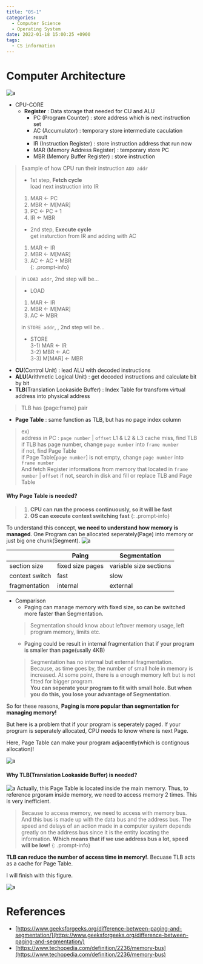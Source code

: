 ```yaml
---
title: "OS-1"
categories:
  - Computer Science
  - Operating System
date: 2022-01-18 15:00:25 +0900
tags:
  - CS information
---
```


# Computer Architecture
![a](../../assets/p/cs/os/a.png)
* CPU-CORE
  * **Register** : Data storage that needed for CU and ALU
    * PC (Program Counter) : store address which is next instruction set
    * AC (Accumulator) : temporary store intermediate caculation result
    * IR (Instruction Register) : store instruction address that run now
    * MAR (Memory Address Register) : temporary store PC
    * MBR (Memory Buffer Register) : store instruction    
    
> Example of how CPU run their instruction `ADD addr`    
> * 1st step, **Fetch cycle**     
> load next instruction into IR    
> 1) MAR <- PC    
> 2) MBR <- M[MAR]     
> 3) PC <- PC + 1     
> 4) IR <- MBR    
> 
> * 2nd step, **Execute cycle**      
> get insturction from IR and adding with AC         
> 1) MAR <- IR     
> 2) MBR <- M[MAR]     
> 3) AC <- AC + MBR     
{: .prompt-info}

>   in `LOAD addr`, 2nd step will be...
> 
>   * LOAD    
>   1) MAR <- IR         
>   2) MBR <- M[MAR]     
>   3) AC <- MBR
>
>   in `STORE addr`, , 2nd step will be...
> 
>   * STORE        
>   3-1) MAR <- IR     
>   3-2) MBR <- AC      
>   3-3) M[MAR] <- MBR  

  * **CU**(Control Unit) : lead ALU with decoded instructions
  * **ALU**(Arithmetic Logical Unit) : get decoded instructions and calculate bit by bit
* **TLB**(Translation Lookaside Buffer) : Index Table for transform virtual address into physical address
> TLB has {page:frame} pair
* **Page Table** : same function as TLB, but has no page index column
> ex)    
> address in PC : `page number` | `offset` 
> L1 & L2 & L3 cache miss, find TLB         
> if TLB has page number, change `page number` into `frame number`     
> if not, find Page Table     
> if Page Table[`page number`] is not empty, change `page number` into `frame number`        
> And fetch Register informations from memory that located in `frame number` | `offset`
> if not, search in disk and fill or replace TLB and Page Table

#### Why Page Table is needed?

> 1) **CPU can run the process continuously, so it will be fast**    
> 2) **OS can execute context switching fast**
{: .prompt-info}

To understand this concept, **we need to understand how memory is managed**. One Program can be allocated seperately(Page) into memory or just big one chunk(Segment).
![a](../../assets/p/cs/os/allocation.png)

|                | Paing            | Segmentation           |
| -------------- | ---------------- | ---------------------- |
| section size   | fixed size pages | variable size sections |
| context switch | fast             | slow                   |
| fragmentation  | internal         | external               |

* Comparison
  * Paging can manage memory with fixed size, so can be switched more faster than Segmentation.
  > Segmentation should know about leftover memory usage, left program memory, limits etc.
  * Paging could be result in internal fragmentation that if your program is smaller than page(usally 4KB)
  > Segmentation has no internal but external fragmentation. Because, as time goes by, the number of small hole in memory is increased. At some point, there is a  enough memory left but is not fitted for bigger program.     
  > **You can seperate your program to fit with small hole. But when you do this, you lose your advantage of Segmentation**.

So for these reasons, **Paging is more popular than segmentation for managing memory!**

But here is a problem that if your program is seperately paged. If your program is seperately allocated, CPU needs to know where is next Page.

Here, Page Table can make your program adjacently(which is contignous allocation)!

![a](../../assets/p/cs/os/PageTable.png)

#### Why TLB(Translation Lookaside Buffer) is needed?
![a](../../assets/p/cs/os/PageTable2.png)
Actually, this Page Table is located inside the main memory. Thus, to reference prgoram inside memory, we need to access memory 2 times. This is very inefficient.

> Because to access memory, we need to access with memory bus. And this bus is made up with the data bus and the address bus. The speed and delays of an action made in a computer system depends greatly on the address bus since it is the entity locating the information. **Which means that if we use address bus a lot, speed will be low!**
{: .prompt-info}

**TLB can reduce the number of access time in memory!**. Becuase TLB acts as a cache for Page Table.


I will finish with this figure.

![a](../../assets/p/cs/os/summary.png)



# References
* [https://www.geeksforgeeks.org/difference-between-paging-and-segmentation/](https://www.geeksforgeeks.org/difference-between-paging-and-segmentation/)
* [https://www.techopedia.com/definition/2236/memory-bus](https://www.techopedia.com/definition/2236/memory-bus)